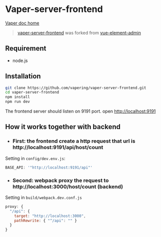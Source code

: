 # Vaper-server-frontend

[Vaper doc home](https://vapering.github.io/vaper-docs/)
> [vaper-server-frontend](https://github.com/vapering/vaper-server-frontend)
> was forked from [vue-element-admin](https://github.com/PanJiaChen/vue-element-admin)

## Requirement

* node.js

## Installation

```bash
git clone https://github.com/vapering/vaper-server-frontend.git
cd vaper-server-frontend
npm install
npm run dev
```

The frontend server should listen on 9191 port.
open [http://localhost:9191](http://localhost:9191)

## How it works together with backend

* ### First: the frontend create a http request that url is http://localhost:9191/api/host/count

Setting in `config/dev.env.js`:

```javascript
BASE_API: '"http://localhost:9191/api"'
```

* ### Second: webpack proxy the request to http://localhost:3000/host/count (backend)

Setting in `build/webpack.dev.conf.js`

```javascript
proxy: {
  "/api": {
    target: "http://localhost:3000",
    pathRewrite: { "^/api": "" }
  }
}
```
